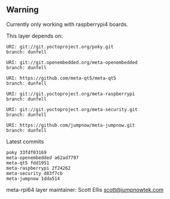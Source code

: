 ## Warning
Currently only working with raspberrypi4 boards.

This layer depends on:

    URI: git://git.yoctoproject.org/poky.git
    branch: dunfell

    URI: git://git.openembedded.org/meta-openembedded
    branch: dunfell

    URI: https://github.com/meta-qt5/meta-qt5
    branch: dunfell

    URI: git://git.yoctoproject.org/meta-raspberrypi
    branch: dunfell

    URI: git://git.yoctoproject.org/meta-security.git
    branch: dunfell

    URI: https://github.com/jumpnow/meta-jumpnow.git
    branch: dunfell

Latest commits

    poky 33fdf03169
    meta-openembedded a62ad7797
    meta-qt5 fdd1951
    meta-raspberrypi 2f24262
    meta-security d83f7cb
    meta-jumpnow 1dda514

meta-rpi64 layer maintainer: Scott Ellis <scott@jumpnowtek.com>
